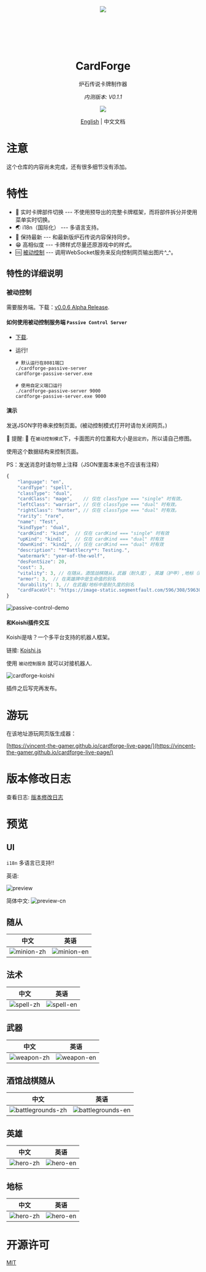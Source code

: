 <p align="center" style="height: 100px;">
 <img src="./.github/logo/cardforge-logo.png"/>
</p>
<h1 align="center">CardForge</h1>

<p align="center">炉石传说卡牌制作器</p>

<p align="center" style="font-style: italic;">内测版本: V0.1.1</p>

<p align="center">
    <a href="https://github.com/vincent-the-gamer/cardforge/blob/main/LICENSE" target="_blank">
        <img src="https://img.shields.io/github/license/vincent-the-gamer/cardforge?style=flat-square"/>
    </a>
</p>

<p align="center">
    <a href="./README.md">English</a>
    <span>|</span>
    <span>中文文档</span>
</p>

# 注意

这个仓库的内容尚未完成，还有很多细节没有添加。

# 特性
- 💪 实时卡牌部件切换 --- 不使用预导出的完整卡牌框架，而将部件拆分并使用菜单实时切换。
- 🌏 i18n（国际化） --- 多语言支持。
- 👀 保持最新 --- 和最新版炉石传说内容保持同步。
- 😁 高相似度 --- 卡牌样式尽量还原游戏中的样式。
- 🆒 [被动控制](#被动控制) --- 调用WebSocket服务来反向控制网页输出图片^_^。

## 特性的详细说明
### 被动控制 
需要服务端。下载：[v0.0.6 Alpha Release](https://github.com/Vincent-the-gamer/cardforge/releases/tag/v0.0.6-alpha).

#### 如何使用被动控制服务端 `Passive Control Server`
- [下载](https://github.com/Vincent-the-gamer/cardforge/releases/tag/v0.0.6-alpha).

- 运行!
  ```shell
  # 默认运行在8081端口
  ./cardforge-passive-server
  cardforge-passive-server.exe

  # 使用自定义端口运行
  ./cardforge-passive-server 9000
  cardforge-passive-server.exe 9000
  ```

#### 演示
发送JSON字符串来控制页面。(被动控制模式打开时请勿关闭网页。)

🚧 提醒: 🚧
在`被动控制模式`下，卡面图片的位置和大小是`固定的`，所以请自己修图。

使用这个数据结构来控制页面。

PS：发送消息时请勿带上注释（JSON里面本来也不应该有注释）

```js
{
    "language": "en",
    "cardType": "spell",
    "classType": "dual",
    "cardClass": "mage",    // 仅在 classType === "single" 时有效。
    "leftClass": "warrior", // 仅在 classType === "dual" 时有效。
    "rightClass": "hunter", // 仅在 classType === "dual" 时有效。
    "rarity": "rare",
    "name": "Test",
    "kindType": "dual",
    "cardKind": "kind",  // 仅在 cardKind === "single" 时有效
    "upKind": "kind1",   // 仅在 cardKind === "dual" 时有效
    "downKind": "kind2", // 仅在 cardKind === "dual" 时有效
    "description": "**Battlecry**: Testing.",
    "watermark": "year-of-the-wolf",
    "desFontSize": 20,
    "cost": 3,
    "vitality": 3, // 在随从，酒馆战棋随从，武器（耐久度）, 英雄（护甲）,地标（耐久度）时有效
    "armor": 3,  // 在英雄牌中是生命值的别名
    "durability": 3, // 在武器/地标中是耐久度的别名
    "cardFaceUrl": "https://image-static.segmentfault.com/596/308/596308474-6389c86c5126c_cover" // 图片url, 支持网络图片
}
```

![passive-control-demo](./.github/passive-control-demo.gif)


#### 和Koishi插件交互

Koishi是啥？一个多平台支持的机器人框架。

链接: [Koishi.js](https://koishi.chat/zh-CN/)

使用 `被动控制服务` 就可以对接机器人.

![cardforge-koishi](./.github/cardforge-koishi.png)

插件之后写完再发布。


# 游玩

在该地址游玩网页版生成器：

[https://vincent-the-gamer.github.io/cardforge-live-page/](https://vincent-the-gamer.github.io/cardforge-live-page/)

# 版本修改日志

查看日志:  [版本修改日志](./CHANGELOG.md)

# 预览

## UI
`i18n` 多语言已支持!!

英语:

![preview](./.github/preview.png)

简体中文:
![preview-cn](./.github/preview-cn.png)

## 随从
| 中文 | 英语 |
|  -      |   -     | 
|  ![minion-zh](./.github/cards/minion-zh.png)        |  ![minion-en](./.github/cards/minion-en.png)        |

## 法术
| 中文 | 英语 |
|  -      |   -     | 
|  ![spell-zh](./.github/cards/spell-zh.png)        |  ![spell-en](./.github/cards/spell-en.png)        |

## 武器
| 中文 | 英语 |
|  -      |   -     | 
|  ![weapon-zh](./.github/cards/weapon-zh.png)       |   ![weapon-en](./.github/cards/weapon-en.png)  |


## 酒馆战棋随从
| 中文 | 英语 |
|  -      |   -     | 
|  ![battlegrounds-zh](./.github/cards/battlegrounds-zh.png)       |   ![battlegrounds-en](./.github/cards/battlegrounds-en.png)  |

## 英雄
| 中文 | 英语 |
|  -      |   -     | 
|  ![hero-zh](./.github/cards/hero-zh.png)       |   ![hero-en](./.github/cards/hero-en.png)  |

## 地标
| 中文 | 英语 |
|  -      |   -     | 
|  ![hero-zh](./.github/cards/location-zh.png)       |   ![hero-en](./.github/cards/location-en.png)  |

# 开源许可
[MIT](./LICENSE)